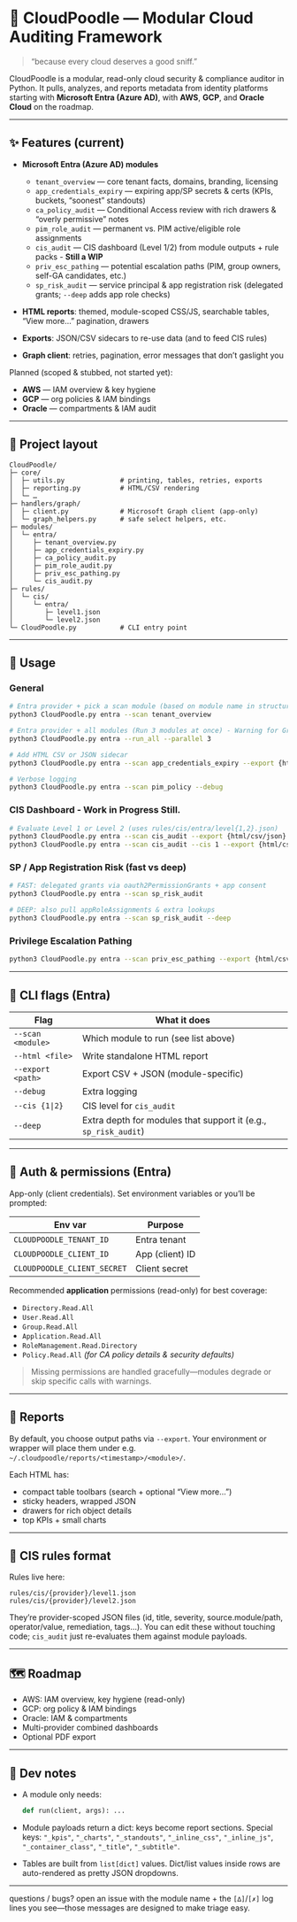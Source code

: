 # 🐩 CloudPoodle — Modular Cloud Auditing Framework

> “because every cloud deserves a good sniff.”

CloudPoodle is a modular, read-only cloud security & compliance auditor in Python.
It pulls, analyzes, and reports metadata from identity platforms starting with **Microsoft Entra (Azure AD)**, with **AWS**, **GCP**, and **Oracle Cloud** on the roadmap.

---

## ✨ Features (current)

* **Microsoft Entra (Azure AD) modules**

  * `tenant_overview` — core tenant facts, domains, branding, licensing
  * `app_credentials_expiry` — expiring app/SP secrets & certs (KPIs, buckets, “soonest” standouts)
  * `ca_policy_audit` — Conditional Access review with rich drawers & “overly permissive” notes
  * `pim_role_audit` — permanent vs. PIM active/eligible role assignments
  * `cis_audit` — CIS dashboard (Level 1/2) from module outputs + rule packs - **Still a WIP**
  * `priv_esc_pathing` — potential escalation paths (PIM, group owners, self-GA candidates, etc.)
  * `sp_risk_audit` — service principal & app registration risk (delegated grants; `--deep` adds app role checks)
* **HTML reports**: themed, module-scoped CSS/JS, searchable tables, “View more…” pagination, drawers
* **Exports**: JSON/CSV sidecars to re-use data (and to feed CIS rules)
* **Graph client**: retries, pagination, error messages that don’t gaslight you

Planned (scoped & stubbed, not started yet):

* **AWS** — IAM overview & key hygiene
* **GCP** — org policies & IAM bindings
* **Oracle** — compartments & IAM audit

---

## 🧭 Project layout

```
CloudPoodle/
├─ core/
│  ├─ utils.py              # printing, tables, retries, exports
│  ├─ reporting.py          # HTML/CSV rendering
│  └─ …
├─ handlers/graph/
│  ├─ client.py             # Microsoft Graph client (app-only)
│  └─ graph_helpers.py      # safe select helpers, etc.
├─ modules/
│  └─ entra/
│     ├─ tenant_overview.py
│     ├─ app_credentials_expiry.py
│     ├─ ca_policy_audit.py
│     ├─ pim_role_audit.py
│     ├─ priv_esc_pathing.py
│     └─ cis_audit.py
├─ rules/
│  └─ cis/
│     └─ entra/
│        ├─ level1.json
│        └─ level2.json
└─ CloudPoodle.py           # CLI entry point
```

---

## 🔧 Usage

### General

```bash
# Entra provider + pick a scan module (based on module name in structure)
python3 CloudPoodle.py entra --scan tenant_overview

# Entra provider + all modules (Run 3 modules at once) - Warning for Graph API Limits
python3 CloudPoodle.py entra --run_all --parallel 3

# Add HTML CSV or JSON sidecar
python3 CloudPoodle.py entra --scan app_credentials_expiry --export {html/csv/json} or multiple {--export html, csv, json}

# Verbose logging
python3 CloudPoodle.py entra --scan pim_policy --debug
```

### CIS Dashboard - Work in Progress Still.

```bash
# Evaluate Level 1 or Level 2 (uses rules/cis/entra/level{1,2}.json)
python3 CloudPoodle.py entra --scan cis_audit --export {html/csv/json}
python3 CloudPoodle.py entra --scan cis_audit --cis 1 --export {html/csv/json}

```

### SP / App Registration Risk (fast vs deep)

```bash
# FAST: delegated grants via oauth2PermissionGrants + app consent
python3 CloudPoodle.py entra --scan sp_risk_audit

# DEEP: also pull appRoleAssignments & extra lookups
python3 CloudPoodle.py entra --scan sp_risk_audit --deep
```

### Privilege Escalation Pathing

```bash
python3 CloudPoodle.py entra --scan priv_esc_pathing --export {html/csv/json}
```

---

## 🧩 CLI flags (Entra)

| Flag                       | What it does                                                    |
| -------------------------- | --------------------------------------------------------------- |
| `--scan <module>`          | Which module to run (see list above)                            |
| `--html <file>`            | Write standalone HTML report                                    |
| `--export <path>`          | Export CSV + JSON (module-specific)                             |
| `--debug`                  | Extra logging                                                   |
| `--cis {1\|2}`             | CIS level for `cis_audit`                                       |
| `--deep`                   | Extra depth for modules that support it (e.g., `sp_risk_audit`) |

---

## 🔐 Auth & permissions (Entra)

App-only (client credentials). Set environment variables or you’ll be prompted:

| Env var                     | Purpose         |
| --------------------------- | --------------- |
| `CLOUDPOODLE_TENANT_ID`     | Entra tenant    |
| `CLOUDPOODLE_CLIENT_ID`     | App (client) ID |
| `CLOUDPOODLE_CLIENT_SECRET` | Client secret   |

Recommended **application** permissions (read-only) for best coverage:

* `Directory.Read.All`
* `User.Read.All`
* `Group.Read.All`
* `Application.Read.All`
* `RoleManagement.Read.Directory`
* `Policy.Read.All` *(for CA policy details & security defaults)*

> Missing permissions are handled gracefully—modules degrade or skip specific calls with warnings.

---

## 📁 Reports

By default, you choose output paths via `--export`.
Your environment or wrapper will place them under e.g. `~/.cloudpoodle/reports/<timestamp>/<module>/`.

Each HTML has:

* compact table toolbars (search + optional “View more…”)
* sticky headers, wrapped JSON
* drawers for rich object details
* top KPIs + small charts

---

## 🧪 CIS rules format

Rules live here:

```
rules/cis/{provider}/level1.json
rules/cis/{provider}/level2.json
```

They’re provider-scoped JSON files (id, title, severity, source.module/path, operator/value, remediation, tags…).
You can edit these without touching code; `cis_audit` just re-evaluates them against module payloads.

---

## 🗺 Roadmap

* AWS: IAM overview, key hygiene (read-only)
* GCP: org policy & IAM bindings
* Oracle: IAM & compartments
* Multi-provider combined dashboards
* Optional PDF export

---

## 🧠 Dev notes

* A module only needs:

  ```python
  def run(client, args): ...
  ```
* Module payloads return a dict: keys become report sections.
  Special keys: `"_kpis"`, `"_charts"`, `"_standouts"`, `"_inline_css"`, `"_inline_js"`, `"_container_class"`, `"_title"`, `"_subtitle"`.
* Tables are built from `list[dict]` values. Dict/list values inside rows are auto-rendered as pretty JSON dropdowns.

---

questions / bugs? open an issue with the module name + the `[∆]`/`[✗]` log lines you see—those messages are designed to make triage easy.
